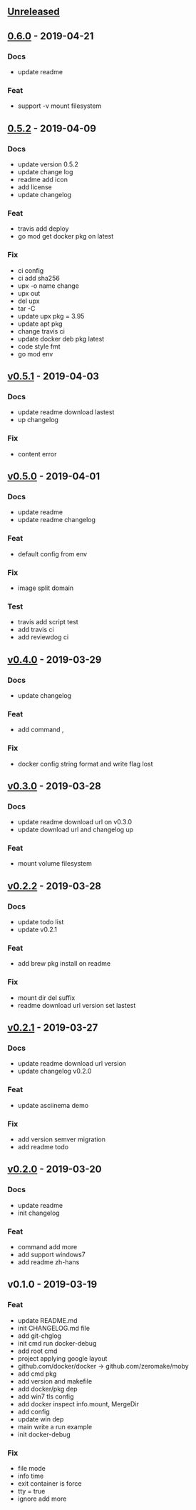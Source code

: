 <a name="unreleased"></a>
## [Unreleased]


<a name="0.6.0"></a>
## [0.6.0] - 2019-04-21
### Docs
- update readme

### Feat
- support -v mount filesystem


<a name="0.5.2"></a>
## [0.5.2] - 2019-04-09
### Docs
- update version 0.5.2
- update change log
- readme add icon
- add license
- update changelog

### Feat
- travis add deploy
- go mod get docker pkg on latest

### Fix
- ci config
- ci add sha256
- upx -o name change
- upx out
- del upx
- tar -C
- update upx pkg = 3.95
- update apt pkg
- change travis ci
- update docker deb pkg latest
- code style fmt
- go mod env


<a name="v0.5.1"></a>
## [v0.5.1] - 2019-04-03
### Docs
- update readme download lastest
- up changelog

### Fix
- content error


<a name="v0.5.0"></a>
## [v0.5.0] - 2019-04-01
### Docs
- update readme
- update readme changelog

### Feat
- default config from env

### Fix
- image split domain

### Test
- travis add script test
- add travis ci
- add reviewdog ci


<a name="v0.4.0"></a>
## [v0.4.0] - 2019-03-29
### Docs
- update changelog

### Feat
- add command ,

### Fix
- docker config string format and write flag lost


<a name="v0.3.0"></a>
## [v0.3.0] - 2019-03-28
### Docs
- update readme download url on v0.3.0
- update download url and changelog up

### Feat
- mount volume filesystem


<a name="v0.2.2"></a>
## [v0.2.2] - 2019-03-28
### Docs
- update todo list
- update v0.2.1

### Feat
- add brew pkg install on readme

### Fix
- mount dir del suffix
- readme download url version set lastest


<a name="v0.2.1"></a>
## [v0.2.1] - 2019-03-27
### Docs
- update readme download url version
- update changelog v0.2.0

### Feat
- update asciinema demo

### Fix
- add version semver migration
- add readme todo


<a name="v0.2.0"></a>
## [v0.2.0] - 2019-03-20
### Docs
- update readme
- init changelog

### Feat
- command add more
- add support windows7
- add readme zh-hans


<a name="v0.1.0"></a>
## v0.1.0 - 2019-03-19
### Feat
- update README.md
- init CHANGELOG.md file
- add git-chglog
- init cmd run docker-debug
- add root cmd
- project applying google layout
- github.com/docker/docker -> github.com/zeromake/moby
- add cmd pkg
- add version and makefile
- add docker/pkg dep
- add win7 tls config
- add docker inspect info.mount, MergeDir
- add config
- update win dep
- main write a run example
- init docker-debug

### Fix
- file mode
- info time
- exit container is force
- tty = true
- ignore add more


[Unreleased]: https://github.com/zeromake/docker-debug/compare/0.6.0...HEAD
[0.6.0]: https://github.com/zeromake/docker-debug/compare/0.5.2...0.6.0
[0.5.2]: https://github.com/zeromake/docker-debug/compare/v0.5.1...0.5.2
[v0.5.1]: https://github.com/zeromake/docker-debug/compare/v0.5.0...v0.5.1
[v0.5.0]: https://github.com/zeromake/docker-debug/compare/v0.4.0...v0.5.0
[v0.4.0]: https://github.com/zeromake/docker-debug/compare/v0.3.0...v0.4.0
[v0.3.0]: https://github.com/zeromake/docker-debug/compare/v0.2.2...v0.3.0
[v0.2.2]: https://github.com/zeromake/docker-debug/compare/v0.2.1...v0.2.2
[v0.2.1]: https://github.com/zeromake/docker-debug/compare/v0.2.0...v0.2.1
[v0.2.0]: https://github.com/zeromake/docker-debug/compare/v0.1.0...v0.2.0
